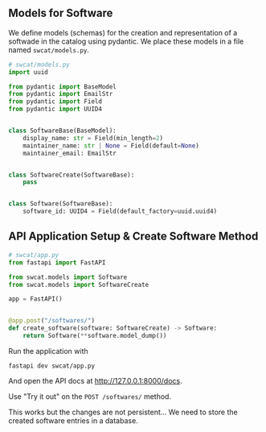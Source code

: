 ## Models for Software

We define models (schemas) for the creation and representation of a softwade in the catalog using pydantic. We place these models in a file named `swcat/models.py`.

```python
# swcat/models.py
import uuid

from pydantic import BaseModel
from pydantic import EmailStr
from pydantic import Field
from pydantic import UUID4


class SoftwareBase(BaseModel):
    display_name: str = Field(min_length=2)
    maintainer_name: str | None = Field(default=None)
    maintainer_email: EmailStr


class SoftwareCreate(SoftwareBase):
    pass


class Software(SoftwareBase):
    software_id: UUID4 = Field(default_factory=uuid.uuid4)
```


## API Application Setup & Create Software Method

```python
# swcat/app.py
from fastapi import FastAPI

from swcat.models import Software
from swcat.models import SoftwareCreate

app = FastAPI()


@app.post("/softwares/")
def create_software(software: SoftwareCreate) -> Software:
    return Software(**software.model_dump())
```

Run the application with

```
fastapi dev swcat/app.py
```

And open the API docs at http://127.0.0.1:8000/docs.

Use "Try it out" on the `POST /softwares/` method.

This works but the changes are not persistent... We need to store the created software entries in a database.